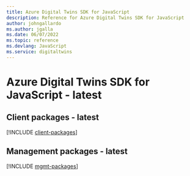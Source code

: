 ```yaml
---
title: Azure Digital Twins SDK for JavaScript
description: Reference for Azure Digital Twins SDK for JavaScript
author: johngallardo
ms.author: jgalla
ms.date: 06/07/2022
ms.topic: reference
ms.devlang: JavaScript
ms.service: digitaltwins
---
```

# Azure Digital Twins SDK for JavaScript - latest
## Client packages - latest
[!INCLUDE [client-packages](digital-twins-client-index.md)]

## Management packages - latest
[!INCLUDE [mgmt-packages](digital-twins-mgmt-index.md)]
